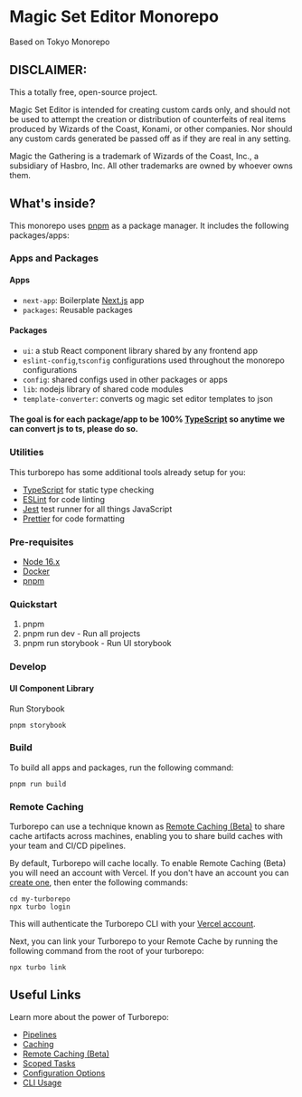 # Magic Set Editor Monorepo

Based on Tokyo Monorepo

## DISCLAIMER:

This a totally free, open-source project. 

Magic Set Editor is intended for creating custom cards only, and should not be used to attempt the creation or distribution of counterfeits of real items produced by Wizards of the Coast, Konami, or other companies. Nor should any custom cards generated be passed off as if they are real in any setting.

Magic the Gathering is a trademark of Wizards of the Coast, Inc., a subsidiary of Hasbro, Inc.
All other trademarks are owned by whoever owns them.

## What's inside?

This monorepo uses [pnpm](https://pnpm.io/) as a package manager. It includes the following packages/apps:

### Apps and Packages

#### Apps

- `next-app`: Boilerplate [Next.js](https://nextjs.org) app
- `packages`: Reusable packages

#### Packages

- `ui`: a stub React component library shared by any frontend app
- `eslint-config`,`tsconfig` configurations used throughout the monorepo configurations
- `config`: shared configs used in other packages or apps
- `lib`: nodejs library of shared code modules
- `template-converter`: converts og magic set editor templates to json

#### The goal is for each package/app to be 100% [TypeScript](https://www.typescriptlang.org/) so anytime we can convert js to ts, please do so.

### Utilities

This turborepo has some additional tools already setup for you:

- [TypeScript](https://www.typescriptlang.org/) for static type checking
- [ESLint](https://eslint.org/) for code linting
- [Jest](https://jestjs.io) test runner for all things JavaScript
- [Prettier](https://prettier.io) for code formatting

### Pre-requisites

- [Node 16.x](https://nodejs.org/en/)
- [Docker](https://docs.docker.com/get-docker/)
- [pnpm](https://pnpm.io/installation)

### Quickstart

1. pnpm
2. pnpm run dev - Run all projects
3. pnpm run storybook - Run UI storybook

### Develop

#### UI Component Library

Run Storybook

```
pnpm storybook
```

### Build

To build all apps and packages, run the following command:

```
pnpm run build
```

### Remote Caching

Turborepo can use a technique known as [Remote Caching (Beta)](https://turborepo.org/docs/features/remote-caching) to share cache artifacts across machines, enabling you to share build caches with your team and CI/CD pipelines.

By default, Turborepo will cache locally. To enable Remote Caching (Beta) you will need an account with Vercel. If you don't have an account you can [create one](https://vercel.com/signup), then enter the following commands:

```
cd my-turborepo
npx turbo login
```

This will authenticate the Turborepo CLI with your [Vercel account](https://vercel.com/docs/concepts/personal-accounts/overview).

Next, you can link your Turborepo to your Remote Cache by running the following command from the root of your turborepo:

```
npx turbo link
```

## Useful Links

Learn more about the power of Turborepo:

- [Pipelines](https://turborepo.org/docs/features/pipelines)
- [Caching](https://turborepo.org/docs/features/caching)
- [Remote Caching (Beta)](https://turborepo.org/docs/features/remote-caching)
- [Scoped Tasks](https://turborepo.org/docs/features/scopes)
- [Configuration Options](https://turborepo.org/docs/reference/configuration)
- [CLI Usage](https://turborepo.org/docs/reference/command-line-reference)
